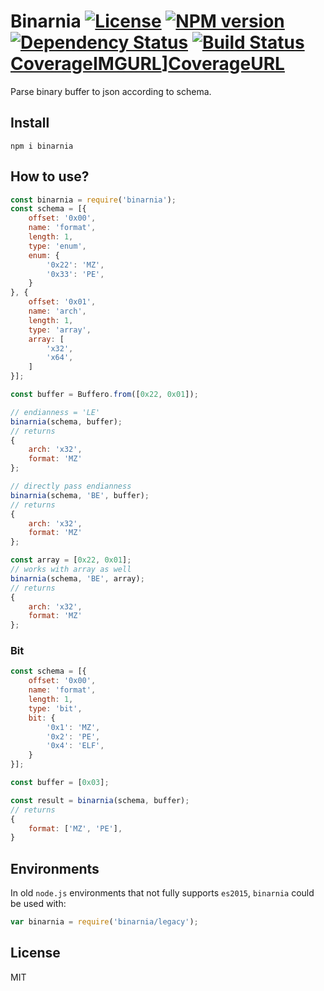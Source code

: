 # Binarnia [![License][LicenseIMGURL]][LicenseURL] [![NPM version][NPMIMGURL]][NPMURL] [![Dependency Status][DependencyStatusIMGURL]][DependencyStatusURL] [![Build Status][BuildStatusIMGURL]][BuildStatusURL] [CoverageIMGURL]][CoverageURL]

Parse binary buffer to json according to schema.

## Install

```
npm i binarnia
```

## How to use?

```js
const binarnia = require('binarnia');
const schema = [{
    offset: '0x00',
    name: 'format',
    length: 1,
    type: 'enum',
    enum: {
        '0x22': 'MZ',
        '0x33': 'PE',
    }
}, {
    offset: '0x01',
    name: 'arch',
    length: 1,
    type: 'array',
    array: [
        'x32',
        'x64',
    ]
}];

const buffer = Buffero.from([0x22, 0x01]);

// endianness = 'LE'
binarnia(schema, buffer);
// returns
{
    arch: 'x32',
    format: 'MZ'
};

// directly pass endianness
binarnia(schema, 'BE', buffer);
// returns
{
    arch: 'x32',
    format: 'MZ'
};

const array = [0x22, 0x01];
// works with array as well
binarnia(schema, 'BE', array);
// returns
{
    arch: 'x32',
    format: 'MZ'
};
```

### Bit

```js
const schema = [{
    offset: '0x00',
    name: 'format',
    length: 1,
    type: 'bit',
    bit: {
        '0x1': 'MZ',
        '0x2': 'PE',
        '0x4': 'ELF',
    }
}];

const buffer = [0x03];

const result = binarnia(schema, buffer);
// returns
{
    format: ['MZ', 'PE'],
}
```

## Environments

In old `node.js` environments that not fully supports `es2015`, `binarnia` could be used with:

```js
var binarnia = require('binarnia/legacy');
```

## License

MIT

[NPMIMGURL]:                https://img.shields.io/npm/v/binarnia.svg?style=flat&longCache=true
[BuildStatusIMGURL]:        https://img.shields.io/travis/coderaiser/binarnia/master.svg?style=flat&longCache=true
[DependencyStatusIMGURL]:   https://img.shields.io/david/coderaiser/binarnia.svg?style=flat&longCache=true
[LicenseIMGURL]:            https://img.shields.io/badge/license-MIT-317BF9.svg?style=flat&longCache=true
[NPMURL]:                   https://npmjs.org/package/binarnia 'npm'
[BuildStatusURL]:           https://travis-ci.org/coderaiser/binarnia  'Build Status'
[DependencyStatusURL]:      https://david-dm.org/coderaiser/binarnia 'Dependency Status'
[LicenseURL]:               https://tldrlegal.com/license/mit-license 'MIT License'

[CoverageURL]:              https://coveralls.io/github/coderaiser/binarnia?branch=master
[CoverageIMGURL]:           https://coveralls.io/repos/coderaiser/binarnia/badge.svg?branch=master&service=github

